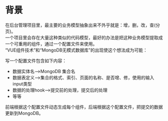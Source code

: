 # 背景

  在后台管理项目里，最主要的业务模型抽象出来不外乎就是：增，删，改，查(分页)。  
一个项目里会存在大量这种类似的代码模型，最好的办法是把这种业务模型提取成一个可重用的组件，通过一个配置文件来使用。  
“VUE组件技术”和“MongoDB无模式数据库”的出现使这个想法成为可能：
  
  写一个配置文件包含如下内容：

 - 数据实体名-->MongoDB 集合名
 - 数据表定义-->集合的格式、索引、页面的名称、是否增、修，使用的输入input类型
 - 数据的处理hook-->提交前的处理，提交后的处理
 - 等等
 
 前端根据这个配置文件动态生成每个组件，后端根据这个配置文件，把提交的数据更新到MongoDB。